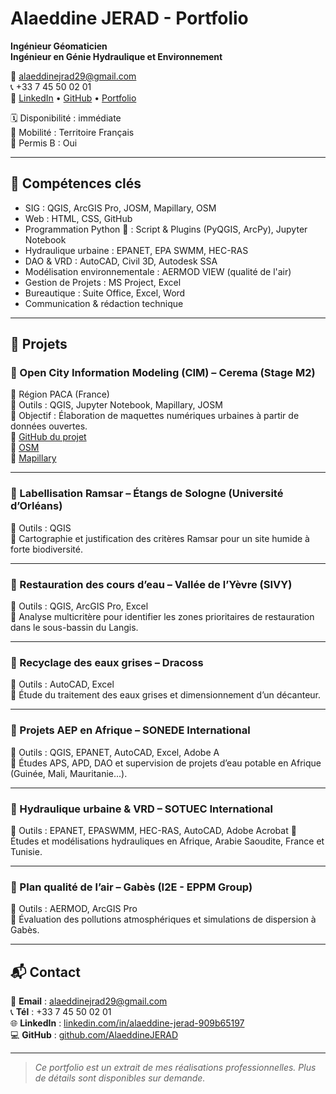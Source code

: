# Alaeddine JERAD - Portfolio

**Ingénieur Géomaticien**  
**Ingénieur en Génie Hydraulique et Environnement**

📧 alaeddinejrad29@gmail.com  
📞 +33 7 45 50 02 01  
🔗 [LinkedIn](https://linkedin.com/in/alaeddine-jerad-909b65197) • [GitHub](https://github.com/AlaeddineJERAD) • [Portfolio](https://alaeddinejerad.github.io/JERAD_portfolio/)

🗓️ Disponibilité : immédiate  
🥾 Mobilité : Territoire Français  
🚗 Permis B : Oui

---

## 🧰 Compétences clés

- SIG : QGIS, ArcGIS Pro, JOSM, Mapillary, OSM
- Web : HTML, CSS, GitHub
- Programmation Python 🐍 : Script & Plugins (PyQGIS, ArcPy), Jupyter Notebook
- Hydraulique urbaine : EPANET, EPA SWMM, HEC-RAS
- DAO & VRD : AutoCAD, Civil 3D, Autodesk SSA
- Modélisation environnementale : AERMOD VIEW (qualité de l'air)
- Gestion de Projets : MS Project, Excel
- Bureautique : Suite Office, Excel, Word
- Communication & rédaction technique

---

## 📁 Projets

### 🔹 Open City Information Modeling (CIM) – Cerema (Stage M2)
📍 Région PACA (France)  
🔧 Outils : QGIS, Jupyter Notebook, Mapillary, JOSM  
🎯 Objectif : Élaboration de maquettes numériques urbaines à partir de données ouvertes.  
📌 [GitHub du projet](https://github.com/CEREMA/CIM)  
📌 [OSM](https://www.openstreetmap.org/user/Alaeddinejerad)  
📌 [Mapillary](https://mapillary.com/app/user/AlaeddineJERAD)

---

### 🔹 Labellisation Ramsar – Étangs de Sologne (Université d’Orléans)
🔧 Outils : QGIS  
🎯 Cartographie et justification des critères Ramsar pour un site humide à forte biodiversité.  

---

### 🔹 Restauration des cours d’eau – Vallée de l’Yèvre (SIVY)
🔧 Outils : QGIS, ArcGIS Pro, Excel  
🎯 Analyse multicritère pour identifier les zones prioritaires de restauration dans le sous-bassin du Langis.  

---

### 🔹 Recyclage des eaux grises – Dracoss
🔧 Outils : AutoCAD, Excel  
🎯 Étude du traitement des eaux grises et dimensionnement d’un décanteur.

---

### 🔹 Projets AEP en Afrique – SONEDE International
🔧 Outils : QGIS, EPANET, AutoCAD, Excel, Adobe A  
🎯 Études APS, APD, DAO et supervision de projets d’eau potable en Afrique (Guinée, Mali, Mauritanie...).

---

### 🔹 Hydraulique urbaine & VRD – SOTUEC International
🔧 Outils : EPANET, EPASWMM, HEC-RAS, AutoCAD, Adobe Acrobat
🎯 Études et modélisations hydrauliques en Afrique, Arabie Saoudite, France et Tunisie.

---

### 🔹 Plan qualité de l’air – Gabès (I2E - EPPM Group)
🔧 Outils : AERMOD, ArcGIS Pro  
🎯 Évaluation des pollutions atmosphériques et simulations de dispersion à Gabès.

---

## 📬 Contact

📧 **Email** : alaeddinejrad29@gmail.com  
📞 **Tél** : +33 7 45 50 02 01  
🌐 **LinkedIn** : [linkedin.com/in/alaeddine-jerad-909b65197](https://linkedin.com/in/alaeddine-jerad-909b65197)  
💻 **GitHub** : [github.com/AlaeddineJERAD](https://github.com/AlaeddineJERAD)

---

> *Ce portfolio est un extrait de mes réalisations professionnelles. Plus de détails sont disponibles sur demande.*
